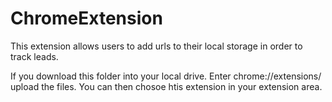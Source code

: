 # ChromeExtension

This extension allows users to add urls to their local storage in order to track leads.

If you download this folder into your local drive. Enter chrome://extensions/ upload the files. You can then chosoe htis extension in your extension area.

